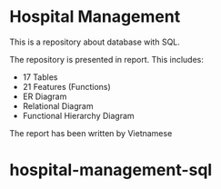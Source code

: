 # Hospital Management

This is a repository about database with SQL.

The repository is presented in report. This includes:

+ 17 Tables
+ 21 Features (Functions)
+ ER Diagram
+ Relational Diagram
+ Functional Hierarchy Diagram

The report has been written by Vietnamese

# hospital-management-sql
